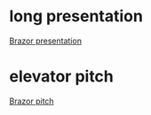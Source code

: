 # long presentation
[Brazor presentation](https://www.canva.com/design/DAGC-YmMMEQ/7c0PKfHcl3BPTyQ1VYHRKQ/view?utm_content=DAGC-YmMMEQ&utm_campaign=designshare&utm_medium=link&utm_source=editor)

# elevator pitch
[Brazor pitch](https://www.canva.com/design/DAGC_3ntoNw/CIAw4LnkvXVNVEJQb2zhRQ/view?utm_content=DAGC_3ntoNw&utm_campaign=designshare&utm_medium=link&utm_source=editor)
